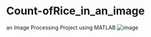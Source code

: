 # Count-ofRice_in_an_image
an Image Processing Project using MATLAB
![image](https://user-images.githubusercontent.com/73113772/177143964-4dd1f6df-f3d4-457f-95cc-b14d5e9927d7.png)
